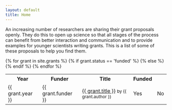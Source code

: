 ```yaml
---
layout: default
title: Home
---
```


An increasing number of researchers are sharing their grant proposals
openly. They do this to open up science so that all stages of the process can
benefit from better interaction and communication and to provide examples for
younger scientists writing grants. This is a list of some of these proposals to
help you find them.

<table>
  <tr>
	<th>Year</th>
	<th>Funder</th>
	<th>Title</th>
	<th>Funded</th>
  </tr>
{% for grant in site.grants %}
  <tr>
    <td>{{ grant.year }}</td>
	<td>{{ grant.funder }}</td>
	<td><a href="{{ grant.link }}">{{ grant.title }}</a> <small> by {{ grant.author }}</small></td>
	{% if grant.status == 'funded' %}
	  <td>Yes</td>
	{% else %}
	  <td>No</td>
	{% endif %}
  </tr>
{% endfor %}
